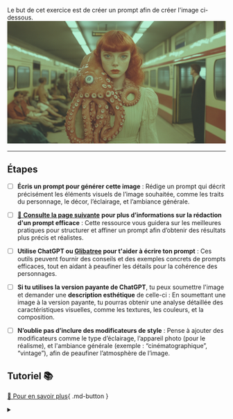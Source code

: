 <style>.md-header{display:none;}</style> 
<style>.md-footer{display:none;}</style>
<script>h1{display:none;}</script>
Le but de cet exercice est de créer un prompt afin de créer l'image ci-dessous. 
<img src="../assets/image/01_prompt_pieuvre.png">
***

## Étapes

- [ ] **Écris un prompt pour générer cette image** : Rédige un prompt qui décrit précisément les éléments visuels de l’image souhaitée, comme les traits du personnage, le décor, l’éclairage, et l’ambiance générale.
  
- [ ] [📖 **Consulte la page suivante**](../ai/prompt.md) **pour plus d’informations sur la rédaction d'un prompt efficace** : Cette ressource vous guidera sur les meilleures pratiques pour structurer et affiner un prompt afin d’obtenir des résultats plus précis et réalistes.

- [ ] **Utilise ChatGPT ou [Glibatree](https://chatgpt.com/g/g-hfOosvOH7-glibatree-consistent-character-assistant) pour t'aider à écrire ton prompt** : Ces outils peuvent fournir des conseils et des exemples concrets de prompts efficaces, tout en aidant à peaufiner les détails pour la cohérence des personnages.

- [ ] **Si tu utilises la version payante de ChatGPT**, tu peux soumettre l'image et demander une **description esthétique** de celle-ci : En soumettant une image à la version payante, tu pourras obtenir une analyse détaillée des caractéristiques visuelles, comme les textures, les couleurs, et la composition.

- [ ] **N’oublie pas d’inclure des modificateurs de style** : Pense à ajouter des modificateurs comme le type d’éclairage, l’appareil photo (pour le réalisme), et l'ambiance générale (exemple : “cinématographique”, “vintage”), afin de peaufiner l’atmosphère de l’image.



## Tutoriel 📚

[📖 Pour en savoir plus](https://uqam-my.sharepoint.com/:v:/g/personal/lavoie-pilote_francoise_uqam_ca/EULYGYB4HM1Il9_jciwBVqcB9CaNRa31VnuZUFvJmR41eA?nav=eyJyZWZlcnJhbEluZm8iOnsicmVmZXJyYWxBcHAiOiJPbmVEcml2ZUZvckJ1c2luZXNzIiwicmVmZXJyYWxBcHBQbGF0Zm9ybSI6IldlYiIsInJlZmVycmFsTW9kZSI6InZpZXciLCJyZWZlcnJhbFZpZXciOiJNeUZpbGVzTGlua0NvcHkifX0&e=a2vmor){ .md-button }   <br>



<details>
  <summary></summary>

   - Une femme rousse à la peau claire, avec une pieuvre enroulée autour de son cou.
   - La scène se déroule dans une gare allemande des années 50, où des gens sont malades.
   - Le style doit être inspiré de l'œuvre de Gregory Crewdson.
   - L'esthétique de l'image doit évoquer une photographie Polaroid.

</details>

